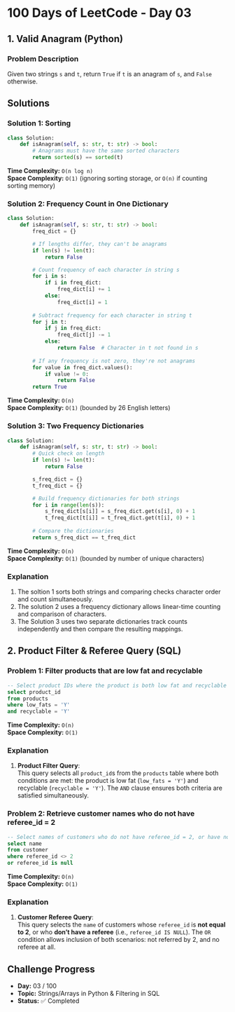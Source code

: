 # 100 Days of LeetCode - Day 03

## 1. Valid Anagram (Python)

### Problem Description
Given two strings `s` and `t`, return `True` if `t` is an anagram of `s`, and `False` otherwise.

## Solutions

### Solution 1: Sorting

```python
class Solution:
    def isAnagram(self, s: str, t: str) -> bool:
        # Anagrams must have the same sorted characters
        return sorted(s) == sorted(t)
```

**Time Complexity:** `O(n log n)`  
**Space Complexity:** `O(1)` (ignoring sorting storage, or `O(n)` if counting sorting memory)


### Solution 2: Frequency Count in One Dictionary

```python
class Solution:
    def isAnagram(self, s: str, t: str) -> bool:
        freq_dict = {}

        # If lengths differ, they can't be anagrams
        if len(s) != len(t):
            return False

        # Count frequency of each character in string s
        for i in s:
            if i in freq_dict:
                freq_dict[i] += 1
            else:
                freq_dict[i] = 1
        
        # Subtract frequency for each character in string t
        for j in t:
            if j in freq_dict:
                freq_dict[j] -= 1
            else:
                return False  # Character in t not found in s
        
        # If any frequency is not zero, they're not anagrams
        for value in freq_dict.values():
            if value != 0:
                return False
        return True
```

**Time Complexity:** `O(n)`  
**Space Complexity:** `O(1)` (bounded by 26 English letters)


### Solution 3: Two Frequency Dictionaries

```python
class Solution:
    def isAnagram(self, s: str, t: str) -> bool:
        # Quick check on length
        if len(s) != len(t):
            return False

        s_freq_dict = {}
        t_freq_dict = {}

        # Build frequency dictionaries for both strings
        for i in range(len(s)):
            s_freq_dict[s[i]] = s_freq_dict.get(s[i], 0) + 1
            t_freq_dict[t[i]] = t_freq_dict.get(t[i], 0) + 1
        
        # Compare the dictionaries
        return s_freq_dict == t_freq_dict
```

**Time Complexity:** `O(n)`  
**Space Complexity:** `O(1)` (bounded by number of unique characters)

### Explanation
1. The soltion 1 sorts both strings and comparing checks character order and count simultaneously.
2. The solution 2 uses a frequency dictionary allows linear-time counting and comparison of characters.
3. The Solution 3 uses two separate dictionaries track counts independently and then compare the resulting mappings.


## 2. Product Filter & Referee Query (SQL)

### Problem 1: Filter products that are low fat and recyclable

```sql
-- Select product IDs where the product is both low fat and recyclable
select product_id
from products 
where low_fats = 'Y'
and recyclable = 'Y'
```

**Time Complexity:** `O(n)`  
**Space Complexity:** `O(1)`  

### Explanation
1. **Product Filter Query**:  
   This query selects all `product_id`s from the `products` table where both conditions are met: the product is low fat (`low_fats = 'Y'`) and recyclable (`recyclable = 'Y'`). The `AND` clause ensures both criteria are satisfied simultaneously.


### Problem 2: Retrieve customer names who do not have referee_id = 2

```sql
-- Select names of customers who do not have referee_id = 2, or have no referee
select name 
from customer 
where referee_id <> 2
or referee_id is null
```

**Time Complexity:** `O(n)`  
**Space Complexity:** `O(1)`  

### Explanation
1. **Customer Referee Query**:  
   This query selects the `name` of customers whose `referee_id` is **not equal to 2**, or who **don’t have a referee** (i.e., `referee_id IS NULL`). The `OR` condition allows inclusion of both scenarios: not referred by 2, and no referee at all.


## Challenge Progress

- **Day:** 03 / 100  
- **Topic:** Strings/Arrays in Python & Filtering in SQL  
- **Status:** ✅ Completed